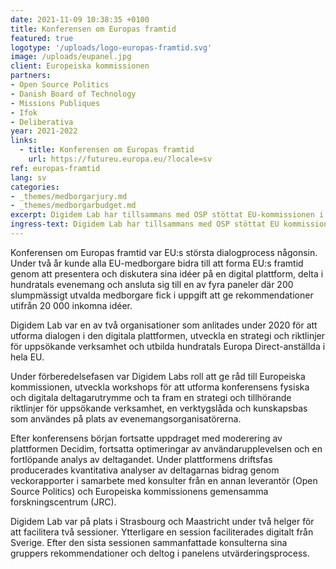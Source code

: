 ```yaml
---
date: 2021-11-09 10:38:35 +0100
title: Konferensen om Europas framtid
featured: true
logotype: '/uploads/logo-europas-framtid.svg'
image: /uploads/eupanel.jpg
client: Europeiska kommissionen
partners:
- Open Source Politics
- Danish Board of Technology
- Missions Publiques
- Ifok
- Deliberativa
year: 2021-2022
links:
  - title: Konferensen om Europas framtid
    url: https://futureu.europa.eu/?locale=sv
ref: europas-framtid
lang: sv
categories:
- _themes/medborgarjury.md
- _themes/medborgarbudget.md
excerpt: Digidem Lab har tillsammans med OSP stöttat EU-kommissionen i förberedelser och genomförande av den största medborgardialogen på EU-nivå någonsin.
ingress-text: Digidem Lab har tillsammans med OSP stöttat EU kommissionen i förberedelser och genomförande av den största medborgardialogen på EU-nivå någonsin.
---
```


Konferensen om Europas framtid var EU:s största dialogprocess någonsin. Under två år kunde alla EU-medborgare bidra till att forma EU:s framtid genom att presentera och diskutera sina idéer på en digital plattform, delta i hundratals evenemang och ansluta sig till en av fyra paneler där 200 slumpmässigt utvalda medborgare fick i uppgift att ge rekommendationer utifrån 20 000 inkomna idéer.

Digidem Lab var en av två organisationer som anlitades under 2020 för att utforma dialogen i den digitala plattformen, utveckla en strategi och riktlinjer för uppsökande verksamhet och utbilda hundratals Europa Direct-anställda i hela EU.

Under förberedelsefasen var Digidem Labs roll att ge råd till Europeiska kommissionen, utveckla workshops för att utforma konferensens fysiska och digitala deltagarutrymme och ta fram en strategi och tillhörande riktlinjer för uppsökande verksamhet, en verktygslåda och kunskapsbas som användes på plats av evenemangsorganisatörerna.

Efter konferensens början fortsatte uppdraget med moderering av plattformen Decidim, fortsatta optimeringar av användarupplevelsen och en fortlöpande analys av deltagandet. Under plattformens driftsfas producerades kvantitativa analyser av deltagarnas bidrag genom veckorapporter i samarbete med konsulter från en annan leverantör (Open Source Politics) och Europeiska kommissionens gemensamma forskningscentrum (JRC).

Digidem Lab var på plats i Strasbourg och Maastricht under två helger för att facilitera två sessioner. Ytterligare en session faciliterades digitalt från Sverige. Efter den sista sessionen sammanfattade konsulterna sina gruppers rekommendationer och deltog i panelens utvärderingsprocess.
